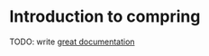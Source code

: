 # Introduction to compring

TODO: write [great documentation](http://jacobian.org/writing/what-to-write/)

